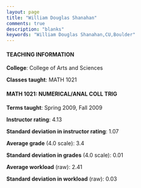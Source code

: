 ```yaml
---
layout: page
title: "William Douglas Shanahan" 
comments: true
description: "blanks"
keywords: "William Douglas Shanahan,CU,Boulder"
---
```

<head>
<script src="https://ajax.googleapis.com/ajax/libs/jquery/2.1.3/jquery.min.js"></script>
<script src="https://dl.dropboxusercontent.com/s/pc42nxpaw1ea4o9/highcharts.js?dl=0"></script>
<!-- <script src="../assets/js/highcharts.js"></script> -->
<style type="text/css">@font-face {
	font-family: "Bebas Neue";
	src: url(https://www.filehosting.org/file/details/544349/BebasNeue Regular.otf) format("opentype");
	}
	h1.Bebas { 
		font-family: "Bebas Neue", Verdana, Tahoma;
	}
</style>
</head>
	   
#### TEACHING INFORMATION

**College**: College of Arts and Sciences

**Classes taught**: MATH 1021

#### MATH 1021: NUMERICAL/ANAL COLL TRIG

**Terms taught**: Spring 2009, Fall 2009

**Instructor rating**: 4.13

**Standard deviation in instructor rating**: 1.07

**Average grade** (4.0 scale): 3.4

**Standard deviation in grades** (4.0 scale): 0.01

**Average workload** (raw): 2.41

**Standard deviation in workload** (raw): 0.03

